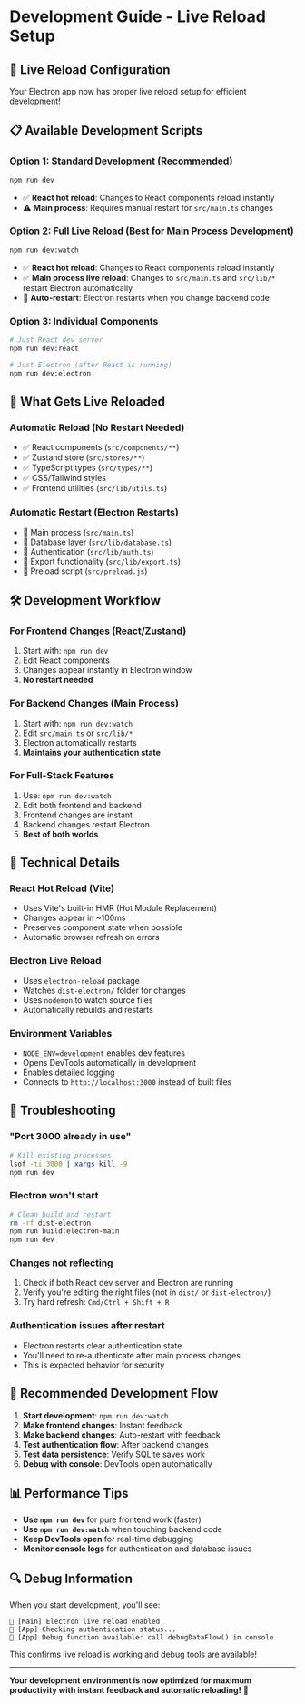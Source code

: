 # Development Guide - Live Reload Setup

## 🚀 **Live Reload Configuration**

Your Electron app now has proper live reload setup for efficient development!

## 📋 **Available Development Scripts**

### **Option 1: Standard Development (Recommended)**

```bash
npm run dev
```

- ✅ **React hot reload**: Changes to React components reload instantly
- ⚠️ **Main process**: Requires manual restart for `src/main.ts` changes

### **Option 2: Full Live Reload (Best for Main Process Development)**

```bash
npm run dev:watch
```

- ✅ **React hot reload**: Changes to React components reload instantly
- ✅ **Main process live reload**: Changes to `src/main.ts` and `src/lib/*` restart Electron automatically
- 🔄 **Auto-restart**: Electron restarts when you change backend code

### **Option 3: Individual Components**

```bash
# Just React dev server
npm run dev:react

# Just Electron (after React is running)
npm run dev:electron
```

## 🔄 **What Gets Live Reloaded**

### **Automatic Reload (No Restart Needed)**

- ✅ React components (`src/components/**`)
- ✅ Zustand store (`src/stores/**`)
- ✅ TypeScript types (`src/types/**`)
- ✅ CSS/Tailwind styles
- ✅ Frontend utilities (`src/lib/utils.ts`)

### **Automatic Restart (Electron Restarts)**

- 🔄 Main process (`src/main.ts`)
- 🔄 Database layer (`src/lib/database.ts`)
- 🔄 Authentication (`src/lib/auth.ts`)
- 🔄 Export functionality (`src/lib/export.ts`)
- 🔄 Preload script (`src/preload.js`)

## 🛠️ **Development Workflow**

### **For Frontend Changes (React/Zustand)**

1. Start with: `npm run dev`
2. Edit React components
3. Changes appear instantly in Electron window
4. **No restart needed**

### **For Backend Changes (Main Process)**

1. Start with: `npm run dev:watch`
2. Edit `src/main.ts` or `src/lib/*`
3. Electron automatically restarts
4. **Maintains your authentication state**

### **For Full-Stack Features**

1. Use: `npm run dev:watch`
2. Edit both frontend and backend
3. Frontend changes are instant
4. Backend changes restart Electron
5. **Best of both worlds**

## 🔧 **Technical Details**

### **React Hot Reload (Vite)**

- Uses Vite's built-in HMR (Hot Module Replacement)
- Changes appear in ~100ms
- Preserves component state when possible
- Automatic browser refresh on errors

### **Electron Live Reload**

- Uses `electron-reload` package
- Watches `dist-electron/` folder for changes
- Uses `nodemon` to watch source files
- Automatically rebuilds and restarts

### **Environment Variables**

- `NODE_ENV=development` enables dev features
- Opens DevTools automatically in development
- Enables detailed logging
- Connects to `http://localhost:3000` instead of built files

## 🐛 **Troubleshooting**

### **"Port 3000 already in use"**

```bash
# Kill existing processes
lsof -ti:3000 | xargs kill -9
npm run dev
```

### **Electron won't start**

```bash
# Clean build and restart
rm -rf dist-electron
npm run build:electron-main
npm run dev
```

### **Changes not reflecting**

1. Check if both React dev server and Electron are running
2. Verify you're editing the right files (not in `dist/` or `dist-electron/`)
3. Try hard refresh: `Cmd/Ctrl + Shift + R`

### **Authentication issues after restart**

- Electron restarts clear authentication state
- You'll need to re-authenticate after main process changes
- This is expected behavior for security

## 🎯 **Recommended Development Flow**

1. **Start development**: `npm run dev:watch`
2. **Make frontend changes**: Instant feedback
3. **Make backend changes**: Auto-restart with feedback
4. **Test authentication flow**: After backend changes
5. **Test data persistence**: Verify SQLite saves work
6. **Debug with console**: DevTools open automatically

## 📊 **Performance Tips**

- **Use `npm run dev`** for pure frontend work (faster)
- **Use `npm run dev:watch`** when touching backend code
- **Keep DevTools open** for real-time debugging
- **Monitor console logs** for authentication and database issues

## 🔍 **Debug Information**

When you start development, you'll see:

```
🔄 [Main] Electron live reload enabled
🔐 [App] Checking authentication status...
🔧 [App] Debug function available: call debugDataFlow() in console
```

This confirms live reload is working and debug tools are available!

---

**Your development environment is now optimized for maximum productivity with instant feedback and automatic reloading!** 🚀
